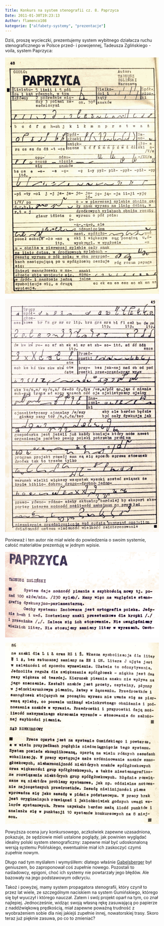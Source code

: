 ```yaml
---
Title: Konkurs na system stenografii cz. 8. Paprzyca
Date: 2011-01-30T19:23:13
Author: flamenco108
kategorie: ["alfabety-systemy", "prezentacje"]
---
```


Dziś, proszę wycieczki, prezentujemy system wybitnego działacza ruchu
stenograficznego w Polsce przed- i powojennej, Tadeusza Zglińskiego -
voila, system Paprzyca:



![](paprzyca01.png)




![](paprzyca02.png)



Ponieważ i ten autor nie miał wiele do powiedzenia o swoim systemie,
całość materiałów prezentuję w jednym wpisie.



![](paprzyca03.png)





![](paprzyca04.png)


Powyższa ocena jury konkursowego, aczkolwiek zapewne uzasadniona,
pokazuje, że sędziowie mieli ustalone poglądy, jak powinien wyglądać
idealny polski system stenograficzny: zapewne miał być udoskonaloną
wersją systemu Polińskiego, ewentualnie miał ich zaskoczyć czymś
zupełnie nowym.



Długo nad tym myślałem i wymyśliłem: dlatego właśnie
[Gabelsberger](https://en.wikipedia.org/wiki/Franz_Xaver_Gabelsberger)
był geniuszem, bo zaproponował coś zupełnie nowego. Pozostali to
naśladowcy, epigoni, choć ich systemy nie powtarzały jego błędów. Ale
bazowały na jego podstawowym odkryciu.



Takoż i powyżej, mamy system propagatora stenografii, który czynił to
przez lat wiele, ze szczególnym naciskiem na system Gumińskiego, którego
się był wyuczył i którego nauczał. Zatem i swój projekt oparł na tym, co
znał najlepiej. Jednocześnie, widząc swoją własną rękę zasuwającą po
papierze z naddźwiękową prędkością, miał zapewne poważną trudność z
wyobrażeniem sobie dla niej jakiejś zupełnie innej, nowatorskiej trasy.
Skoro teraz już pięknie zasuwa, po co to zmieniać?


